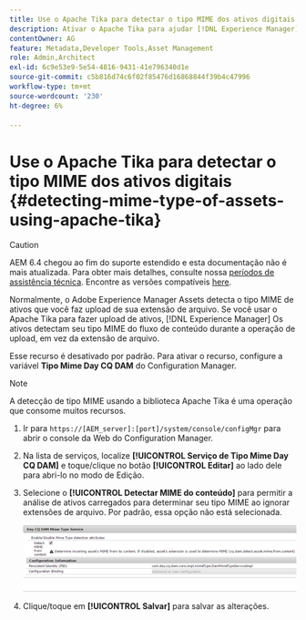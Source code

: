 ```yaml
---
title: Use o Apache Tika para detectar o tipo MIME dos ativos digitais
description: Ativar o Apache Tika para ajudar [!DNL Experience Manager] Os ativos detectam o tipo MIME de ativos do fluxo de conteúdo durante a operação de upload, em vez da extensão de arquivo.
contentOwner: AG
feature: Metadata,Developer Tools,Asset Management
role: Admin,Architect
exl-id: 6c9e53e9-5e54-4816-9431-41e796340d1e
source-git-commit: c5b816d74c6f02f85476d16868844f39b4c47996
workflow-type: tm+mt
source-wordcount: '230'
ht-degree: 6%

---
```


# Use o Apache Tika para detectar o tipo MIME dos ativos digitais {#detecting-mime-type-of-assets-using-apache-tika}

>[!CAUTION]
>
>AEM 6.4 chegou ao fim do suporte estendido e esta documentação não é mais atualizada. Para obter mais detalhes, consulte nossa [períodos de assistência técnica](https://helpx.adobe.com/br/support/programs/eol-matrix.html). Encontre as versões compatíveis [here](https://experienceleague.adobe.com/docs/).

Normalmente, o Adobe Experience Manager Assets detecta o tipo MIME de ativos que você faz upload de sua extensão de arquivo. Se você usar o Apache Tika para fazer upload de ativos, [!DNL Experience Manager] Os ativos detectam seu tipo MIME do fluxo de conteúdo durante a operação de upload, em vez da extensão de arquivo.

Esse recurso é desativado por padrão. Para ativar o recurso, configure a variável **Tipo Mime Day CQ DAM** do Configuration Manager.

>[!NOTE]
>
>A detecção de tipo MIME usando a biblioteca Apache Tika é uma operação que consome muitos recursos.

1. Ir para `https://[AEM_server]:[port]/system/console/configMgr` para abrir o console da Web do Configuration Manager.
1. Na lista de serviços, localize **[!UICONTROL Serviço de Tipo Mime Day CQ DAM]** e toque/clique no botão **[!UICONTROL Editar]** ao lado dele para abri-lo no modo de Edição.

1. Selecione o **[!UICONTROL Detectar MIME do conteúdo]** para permitir a análise de ativos carregados para determinar seu tipo MIME ao ignorar extensões de arquivo. Por padrão, essa opção não está selecionada.

   ![chlimage_1-333](assets/chlimage_1-333.png)

1. Clique/toque em **[!UICONTROL Salvar]** para salvar as alterações.
